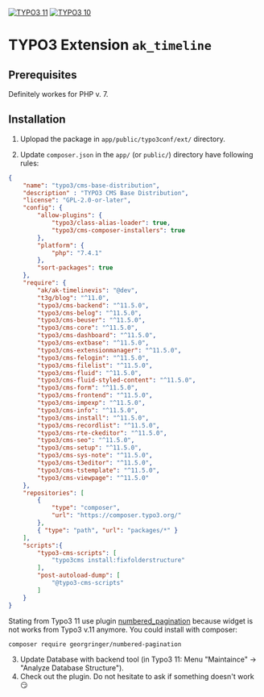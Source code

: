 [![TYPO3 11](https://img.shields.io/badge/TYPO3-11-orange.svg)](https://get.typo3.org/version/11)
[![TYPO3 10](https://img.shields.io/badge/TYPO3-10-orange.svg)](https://get.typo3.org/version/10)

# TYPO3 Extension `ak_timeline`

## Prerequisites

Definitely workes for PHP v. 7.

## Installation

1. Uplopad the package in `app/public/typo3conf/ext/` directory.

2. Update `composer.json` in the `app/` (or `public/`) directory have following rules:
```json
{
	"name": "typo3/cms-base-distribution",
	"description" : "TYPO3 CMS Base Distribution",
	"license": "GPL-2.0-or-later",
	"config": {
		"allow-plugins": {
			"typo3/class-alias-loader": true,
			"typo3/cms-composer-installers": true
		},
		"platform": {
			"php": "7.4.1"
		},
		"sort-packages": true
	},
	"require": {
		"ak/ak-timelinevis": "@dev",
		"t3g/blog": "^11.0",
		"typo3/cms-backend": "^11.5.0",
		"typo3/cms-belog": "^11.5.0",
		"typo3/cms-beuser": "^11.5.0",
		"typo3/cms-core": "^11.5.0",
		"typo3/cms-dashboard": "^11.5.0",
		"typo3/cms-extbase": "^11.5.0",
		"typo3/cms-extensionmanager": "^11.5.0",
		"typo3/cms-felogin": "^11.5.0",
		"typo3/cms-filelist": "^11.5.0",
		"typo3/cms-fluid": "^11.5.0",
		"typo3/cms-fluid-styled-content": "^11.5.0",
		"typo3/cms-form": "^11.5.0",
		"typo3/cms-frontend": "^11.5.0",
		"typo3/cms-impexp": "^11.5.0",
		"typo3/cms-info": "^11.5.0",
		"typo3/cms-install": "^11.5.0",
		"typo3/cms-recordlist": "^11.5.0",
		"typo3/cms-rte-ckeditor": "^11.5.0",
		"typo3/cms-seo": "^11.5.0",
		"typo3/cms-setup": "^11.5.0",
		"typo3/cms-sys-note": "^11.5.0",
		"typo3/cms-t3editor": "^11.5.0",
		"typo3/cms-tstemplate": "^11.5.0",
		"typo3/cms-viewpage": "^11.5.0"
	},
	"repositories": [
		{
			"type": "composer",
			"url": "https://composer.typo3.org/"
		},
		{ "type": "path", "url": "packages/*" }
	],
	"scripts":{
		"typo3-cms-scripts": [
			"typo3cms install:fixfolderstructure"
		],
		"post-autoload-dump": [
			"@typo3-cms-scripts"
		]
	}
}
```

Stating from Typo3 11 use plugin [numbered_pagination](https://github.com/georgringer/numbered_pagination) because widget is not works from Typo3 v.11 anymore.
You could install with composer:
```sh
composer require georgringer/numbered-pagination
```

3. Update Database with backend tool (in Typo3 11: Menu "Maintaince" -> "Analyze Database Structure").
4. Check out the plugin. Do not hesitate to ask if something doesn't work :smirk:
